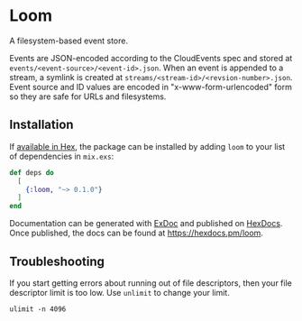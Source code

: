 # Loom

A filesystem-based event store.

Events are JSON-encoded according to the CloudEvents spec and stored at `events/<event-source>/<event-id>.json`.
When an event is appended to a stream, a symlink is created at `streams/<stream-id>/<revsion-number>.json`.
Event source and ID values are encoded in "x-www-form-urlencoded" form so they are safe for URLs and filesystems.

## Installation

If [available in Hex](https://hex.pm/docs/publish), the package can be installed
by adding `loom` to your list of dependencies in `mix.exs`:

```elixir
def deps do
  [
    {:loom, "~> 0.1.0"}
  ]
end
```

Documentation can be generated with [ExDoc](https://github.com/elixir-lang/ex_doc)
and published on [HexDocs](https://hexdocs.pm). Once published, the docs can
be found at <https://hexdocs.pm/loom>.

## Troubleshooting

If you start getting errors about running out of file descriptors, then your file descriptor limit is too low.
Use `unlimit` to change your limit.

```
ulimit -n 4096
```

